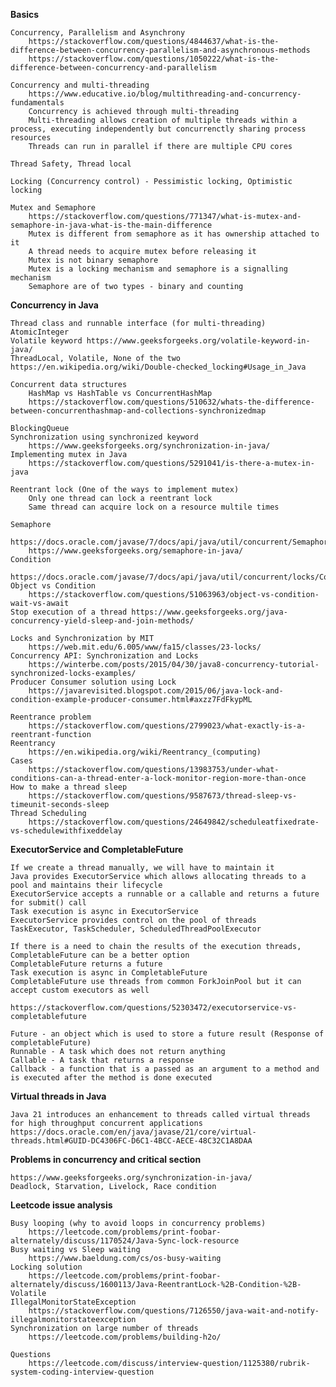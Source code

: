 
**Basics**

    Concurrency, Parallelism and Asynchrony
        https://stackoverflow.com/questions/4844637/what-is-the-difference-between-concurrency-parallelism-and-asynchronous-methods
        https://stackoverflow.com/questions/1050222/what-is-the-difference-between-concurrency-and-parallelism

    Concurrency and multi-threading 
        https://www.educative.io/blog/multithreading-and-concurrency-fundamentals
        Concurrency is achieved through multi-threading 
        Multi-threading allows creation of multiple threads within a process, executing independently but concurrenctly sharing process resources
        Threads can run in parallel if there are multiple CPU cores 

    Thread Safety, Thread local

    Locking (Concurrency control) - Pessimistic locking, Optimistic locking 

    Mutex and Semaphore 
        https://stackoverflow.com/questions/771347/what-is-mutex-and-semaphore-in-java-what-is-the-main-difference
        Mutex is different from semaphore as it has ownership attached to it
        A thread needs to acquire mutex before releasing it 
        Mutex is not binary semaphore
        Mutex is a locking mechanism and semaphore is a signalling mechanism 
        Semaphore are of two types - binary and counting 

**Concurrency in Java**

    Thread class and runnable interface (for multi-threading)
    AtomicInteger
    Volatile keyword https://www.geeksforgeeks.org/volatile-keyword-in-java/  
    ThreadLocal, Volatile, None of the two 
    https://en.wikipedia.org/wiki/Double-checked_locking#Usage_in_Java

    Concurrent data structures 
        HashMap vs HashTable vs ConcurrentHashMap
        https://stackoverflow.com/questions/510632/whats-the-difference-between-concurrenthashmap-and-collections-synchronizedmap

    BlockingQueue
    Synchronization using synchronized keyword
        https://www.geeksforgeeks.org/synchronization-in-java/
    Implementing mutex in Java
        https://stackoverflow.com/questions/5291041/is-there-a-mutex-in-java
  
    Reentrant lock (One of the ways to implement mutex)
        Only one thread can lock a reentrant lock
        Same thread can acquire lock on a resource multile times   

    Semaphore
        https://docs.oracle.com/javase/7/docs/api/java/util/concurrent/Semaphore.html
        https://www.geeksforgeeks.org/semaphore-in-java/  
    Condition 
        https://docs.oracle.com/javase/7/docs/api/java/util/concurrent/locks/Condition.html
    Object vs Condition
        https://stackoverflow.com/questions/51063963/object-vs-condition-wait-vs-await
    Stop execution of a thread https://www.geeksforgeeks.org/java-concurrency-yield-sleep-and-join-methods/

    Locks and Synchronization by MIT
        https://web.mit.edu/6.005/www/fa15/classes/23-locks/
    Concurrency API: Synchronization and Locks
        https://winterbe.com/posts/2015/04/30/java8-concurrency-tutorial-synchronized-locks-examples/
    Producer Consumer solution using Lock
        https://javarevisited.blogspot.com/2015/06/java-lock-and-condition-example-producer-consumer.html#axzz7FdFkypML

    Reentrance problem 
        https://stackoverflow.com/questions/2799023/what-exactly-is-a-reentrant-function
    Reentrancy
        https://en.wikipedia.org/wiki/Reentrancy_(computing)
    Cases
        https://stackoverflow.com/questions/13983753/under-what-conditions-can-a-thread-enter-a-lock-monitor-region-more-than-once
    How to make a thread sleep
        https://stackoverflow.com/questions/9587673/thread-sleep-vs-timeunit-seconds-sleep 
    Thread Scheduling
        https://stackoverflow.com/questions/24649842/scheduleatfixedrate-vs-schedulewithfixeddelay

**ExecutorService and CompletableFuture**   

    If we create a thread manually, we will have to maintain it
    Java provides ExecutorService which allows allocating threads to a pool and maintains their lifecycle
    ExecutorService accepts a runnable or a callable and returns a future for submit() call
    Task execution is async in ExecutorService
    ExecutorService provides control on the pool of threads
    TaskExecutor, TaskScheduler, ScheduledThreadPoolExecutor
    
    If there is a need to chain the results of the execution threads, CompletableFuture can be a better option
    CompletableFuture returns a future
    Task execution is async in CompletableFuture
    CompletableFuture use threads from common ForkJoinPool but it can accept custom executors as well

    https://stackoverflow.com/questions/52303472/executorservice-vs-completablefuture
    
    Future - an object which is used to store a future result (Response of completableFuture)
    Runnable - A task which does not return anything
    Callable - A task that returns a response
    Callback - a function that is a passed as an argument to a method and is executed after the method is done executed

**Virtual threads in Java**

    Java 21 introduces an enhancement to threads called virtual threads for high throughput concurrent applications
    https://docs.oracle.com/en/java/javase/21/core/virtual-threads.html#GUID-DC4306FC-D6C1-4BCC-AECE-48C32C1A8DAA
    

**Problems in concurrency and critical section** 

    https://www.geeksforgeeks.org/synchronization-in-java/
    Deadlock, Starvation, Livelock, Race condition

**Leetcode issue analysis**

    Busy looping (why to avoid loops in concurrency problems)
        https://leetcode.com/problems/print-foobar-alternately/discuss/1170524/Java-Sync-lock-resource
    Busy waiting vs Sleep waiting
        https://www.baeldung.com/cs/os-busy-waiting
    Locking solution
        https://leetcode.com/problems/print-foobar-alternately/discuss/1600113/Java-ReentrantLock-%2B-Condition-%2B-Volatile
    IllegalMonitorStateException
        https://stackoverflow.com/questions/7126550/java-wait-and-notify-illegalmonitorstateexception
    Synchronization on large number of threads
        https://leetcode.com/problems/building-h2o/
    
    Questions
        https://leetcode.com/discuss/interview-question/1125380/rubrik-system-coding-interview-question
